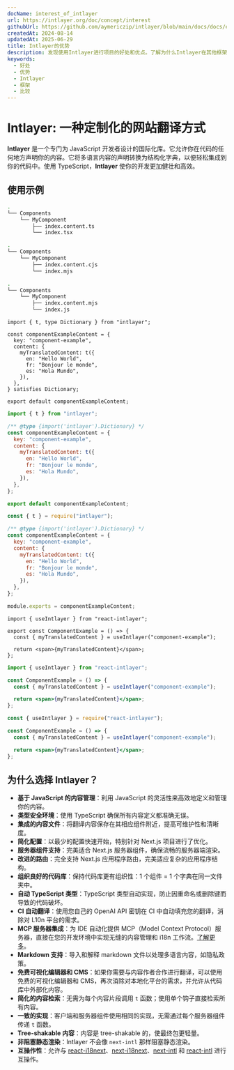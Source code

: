 ```yaml
---
docName: interest_of_intlayer
url: https://intlayer.org/doc/concept/interest
githubUrl: https://github.com/aymericzip/intlayer/blob/main/docs/docs/en/interest_of_intlayer.md
createdAt: 2024-08-14
updatedAt: 2025-06-29
title: Intlayer的优势
description: 发现使用Intlayer进行项目的好处和优点。了解为什么Intlayer在其他框架中脱颖而出。
keywords:
  - 好处
  - 优势
  - Intlayer
  - 框架
  - 比较
---
```


# Intlayer: 一种定制化的网站翻译方式

**Intlayer** 是一个专门为 JavaScript 开发者设计的国际化库。它允许你在代码的任何地方声明你的内容。它将多语言内容的声明转换为结构化字典，以便轻松集成到你的代码中。使用 TypeScript，**Intlayer** 使你的开发更加健壮和高效。

## 使用示例

```bash codeFormat="typescript"
.
└── Components
    └── MyComponent
        ├── index.content.ts
        └── index.tsx
```

```bash codeFormat="commonjs"
.
└── Components
    └── MyComponent
        ├── index.content.cjs
        └── index.mjs
```

```bash codeFormat="esm"
.
└── Components
    └── MyComponent
        ├── index.content.mjs
        └── index.js
```

```tsx fileName="./Components/MyComponent/index.content.ts" codeFormat="typescript"
import { t, type Dictionary } from "intlayer";

const componentExampleContent = {
  key: "component-example",
  content: {
    myTranslatedContent: t({
      en: "Hello World",
      fr: "Bonjour le monde",
      es: "Hola Mundo",
    }),
  },
} satisfies Dictionary;

export default componentExampleContent;
```

```jsx fileName="./Components/MyComponent/index.mjx" codeFormat="esm"
import { t } from "intlayer";

/** @type {import('intlayer').Dictionary} */
const componentExampleContent = {
  key: "component-example",
  content: {
    myTranslatedContent: t({
      en: "Hello World",
      fr: "Bonjour le monde",
      es: "Hola Mundo",
    }),
  },
};

export default componentExampleContent;
```

```jsx fileName="./Components/MyComponent/index.csx" codeFormat="commonjs"
const { t } = require("intlayer");

/** @type {import('intlayer').Dictionary} */
const componentExampleContent = {
  key: "component-example",
  content: {
    myTranslatedContent: t({
      en: "Hello World",
      fr: "Bonjour le monde",
      es: "Hola Mundo",
    }),
  },
};

module.exports = componentExampleContent;
```

```tsx fileName="./Components/MyComponent/index.tsx" codeFormat="typescript"
import { useIntlayer } from "react-intlayer";

export const ComponentExample = () => {
  const { myTranslatedContent } = useIntlayer("component-example");

  return <span>{myTranslatedContent}</span>;
};
```

```jsx fileName="./Components/MyComponent/index.mjx" codeFormat="esm"
import { useIntlayer } from "react-intlayer";

const ComponentExample = () => {
  const { myTranslatedContent } = useIntlayer("component-example");

  return <span>{myTranslatedContent}</span>;
};
```

```jsx fileName="./Components/MyComponent/index.csx" codeFormat="commonjs"
const { useIntlayer } = require("react-intlayer");

const ComponentExample = () => {
  const { myTranslatedContent } = useIntlayer("component-example");

  return <span>{myTranslatedContent}</span>;
};
```

## 为什么选择 Intlayer？

- **基于 JavaScript 的内容管理**：利用 JavaScript 的灵活性来高效地定义和管理你的内容。
- **类型安全环境**：使用 TypeScript 确保所有内容定义都准确无误。
- **集成的内容文件**：将翻译内容保存在其相应组件附近，提高可维护性和清晰度。
- **简化配置**：以最少的配置快速开始，特别针对 Next.js 项目进行了优化。
- **服务器组件支持**：完美适合 Next.js 服务器组件，确保流畅的服务器端渲染。
- **改进的路由**：完全支持 Next.js 应用程序路由，完美适应复杂的应用程序结构。
- **组织良好的代码库**：保持代码库更有组织性：1 个组件 = 1 个字典在同一文件夹中。
- **自动 TypeScript 类型**：TypeScript 类型自动实现，防止因重命名或删除键而导致的代码破坏。
- **CI 自动翻译**：使用您自己的 OpenAI API 密钥在 CI 中自动填充您的翻译，消除对 L10n 平台的需求。
- **MCP 服务器集成**：为 IDE 自动化提供 MCP（Model Context Protocol）服务器，直接在您的开发环境中实现无缝的内容管理和 i18n 工作流。[了解更多](https://github.com/aymericzip/intlayer/blob/main/docs/docs/en/mcp_server.md)。
- **Markdown 支持**：导入和解释 markdown 文件以处理多语言内容，如隐私政策。
- **免费可视化编辑器和 CMS**：如果你需要与内容作者合作进行翻译，可以使用免费的可视化编辑器和 CMS，再次消除对本地化平台的需求，并允许从代码库中外部化内容。
- **简化的内容检索**：无需为每个内容片段调用 `t` 函数；使用单个钩子直接检索所有内容。
- **一致的实现**：客户端和服务器组件使用相同的实现，无需通过每个服务器组件传递 `t` 函数。
- **Tree-shakable 内容**：内容是 tree-shakable 的，使最终包更轻量。
- **非阻塞静态渲染**：Intlayer 不会像 `next-intl` 那样阻塞静态渲染。
- **互操作性**：允许与 [react-i18next](https://github.com/aymericzip/intlayer/blob/main/docs/docs/en/intlayer_with_react-i18next.md)、[next-i18next](https://github.com/aymericzip/intlayer/blob/main/docs/docs/en/intlayer_with_next-i18next.md)、[next-intl](https://github.com/aymericzip/intlayer/blob/main/docs/docs/en/intlayer_with_next-intl.md) 和 [react-intl](https://github.com/aymericzip/intlayer/blob/main/docs/docs/en/intlayer_with_react-intl.md) 进行互操作。
